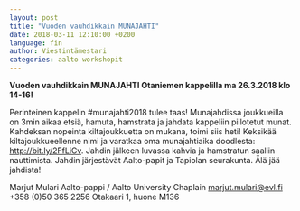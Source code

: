 ```yaml
---
layout: post
title: "Vuoden vauhdikkain MUNAJAHTI"
date: 2018-03-11 12:10:00 +0200
language: fin
author: Viestintämestari
categories: aalto workshopit
---
```

**Vuoden vauhdikkain MUNAJAHTI Otaniemen kappelilla ma 26.3.2018 klo 14-16!**

Perinteinen kappelin #munajahti2018 tulee taas! Munajahdissa joukkueilla on 3min aikaa etsiä, hamuta, hamstrata ja jahdata kappeliin piilotetut munat. Kahdeksan nopeinta kiltajoukkuetta on mukana, toimi siis heti! Keksikää kiltajoukkueellenne nimi ja varatkaa oma munajahtiaika doodlesta: <http://bit.ly/2FfLiCv>. Jahdin jälkeen luvassa kahvia ja hamstratun saaliin nauttimista. Jahdin järjestävät Aalto-papit ja Tapiolan seurakunta. Älä jää jahdista!
 

Marjut Mulari
Aalto-pappi / Aalto University Chaplain
marjut.mulari@evl.fi
+358 (0)50 365 2256
Otakaari 1, huone M136